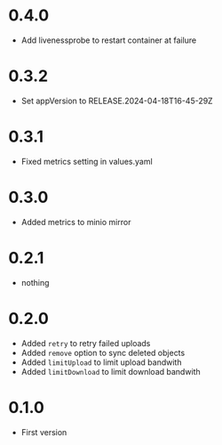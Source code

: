 # 0.4.0
- Add livenessprobe to restart container at failure

# 0.3.2
- Set appVersion to RELEASE.2024-04-18T16-45-29Z

# 0.3.1
- Fixed metrics setting in values.yaml

# 0.3.0
- Added metrics to minio mirror

# 0.2.1
- nothing

# 0.2.0
- Added `retry` to retry failed uploads
- Added `remove` option to sync deleted objects
- Added `limitUpload` to limit upload bandwith
- Added `limitDownload` to limit download bandwith

# 0.1.0
- First version
